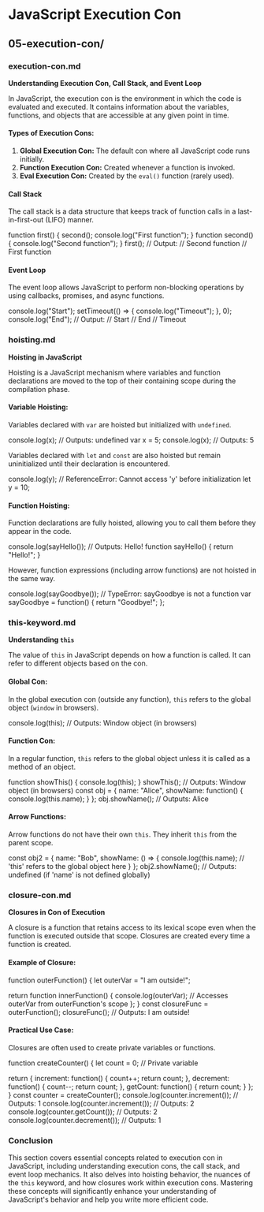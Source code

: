# JavaScript Execution Con

## 05-execution-con/

### execution-con.md

**Understanding Execution Con, Call Stack, and Event Loop**

In JavaScript, the execution con is the environment in which the code is evaluated and executed. It contains information about the variables, functions, and objects that are accessible at any given point in time.

#### Types of Execution Cons:

1. **Global Execution Con:** The default con where all JavaScript code runs initially.
2. **Function Execution Con:** Created whenever a function is invoked.
3. **Eval Execution Con:** Created by the `eval()` function (rarely used).

#### Call Stack

The call stack is a data structure that keeps track of function calls in a last-in-first-out (LIFO) manner.

function first() {
second();
console.log("First function");
}
function second() {
console.log("Second function");
}
first();
// Output:
// Second function
// First function

#### Event Loop

The event loop allows JavaScript to perform non-blocking operations by using callbacks, promises, and async functions.

console.log("Start");
setTimeout(() => {
console.log("Timeout");
}, 0);
console.log("End");
// Output:
// Start
// End
// Timeout

### hoisting.md

**Hoisting in JavaScript**

Hoisting is a JavaScript mechanism where variables and function declarations are moved to the top of their containing scope during the compilation phase.

#### Variable Hoisting:

Variables declared with `var` are hoisted but initialized with `undefined`.

console.log(x); // Outputs: undefined
var x = 5;
console.log(x); // Outputs: 5

Variables declared with `let` and `const` are also hoisted but remain uninitialized until their declaration is encountered.

console.log(y); // ReferenceError: Cannot access 'y' before initialization
let y = 10;

#### Function Hoisting:

Function declarations are fully hoisted, allowing you to call them before they appear in the code.

console.log(sayHello()); // Outputs: Hello!
function sayHello() {
return "Hello!";
}

However, function expressions (including arrow functions) are not hoisted in the same way.

console.log(sayGoodbye()); // TypeError: sayGoodbye is not a function
var sayGoodbye = function() {
return "Goodbye!";
};

### this-keyword.md

**Understanding `this`**

The value of `this` in JavaScript depends on how a function is called. It can refer to different objects based on the con.

#### Global Con:

In the global execution con (outside any function), `this` refers to the global object (`window` in browsers).

console.log(this); // Outputs: Window object (in browsers)

#### Function Con:

In a regular function, `this` refers to the global object unless it is called as a method of an object.

function showThis() {
console.log(this);
}
showThis(); // Outputs: Window object (in browsers)
const obj = {
name: "Alice",
showName: function() {
console.log(this.name);
}
};
obj.showName(); // Outputs: Alice

#### Arrow Functions:

Arrow functions do not have their own `this`. They inherit `this` from the parent scope.

const obj2 = {
name: "Bob",
showName: () => {
console.log(this.name); // 'this' refers to the global object here
}
};
obj2.showName(); // Outputs: undefined (if 'name' is not defined globally)

### closure-con.md

**Closures in Con of Execution**

A closure is a function that retains access to its lexical scope even when the function is executed outside that scope. Closures are created every time a function is created.

#### Example of Closure:

function outerFunction() {
let outerVar = "I am outside!";

return function innerFunction() {
console.log(outerVar); // Accesses outerVar from outerFunction's scope
};
}
const closureFunc = outerFunction();
closureFunc(); // Outputs: I am outside!

#### Practical Use Case:

Closures are often used to create private variables or functions.

function createCounter() {
let count = 0; // Private variable

return {
increment: function() {
count++;
return count;
},
decrement: function() {
count--;
return count;
},
getCount: function() {
return count;
}
};
}
const counter = createCounter();
console.log(counter.increment()); // Outputs: 1
console.log(counter.increment()); // Outputs: 2
console.log(counter.getCount()); // Outputs: 2
console.log(counter.decrement()); // Outputs: 1

### Conclusion

This section covers essential concepts related to execution con in JavaScript, including understanding execution cons, the call stack, and event loop mechanics. It also delves into hoisting behavior, the nuances of the `this` keyword, and how closures work within execution cons. Mastering these concepts will significantly enhance your understanding of JavaScript's behavior and help you write more efficient code.
